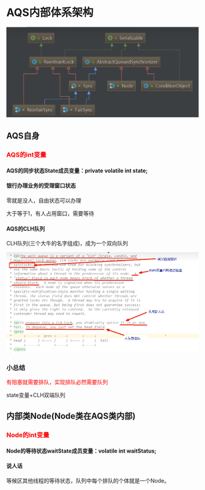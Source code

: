 # AQS内部体系架构

![image-20230808214514665](images/12.AQS内部体系架构.png)

## AQS自身

### <font color = 'red'>AQS的int变量</font>

#### AQS的同步状态State成员变量：private volatile int state;

#### 银行办理业务的受理窗口状态

零就是没人，自由状态可以办理

大于等于1，有人占用窗口，需要等待

#### AQS的CLH队列

CLH队列(三个大牛的名字组成)，成为一个双向队列

![](images/13.CLH队列.jpg)

### 小总结

<font color = 'red'>有阻塞就需要排队，实现排队必然需要队列</font>

state变量+CLH双端队列

## 内部类Node(Node类在AQS类内部)

### <font color = 'red'>Node的int变量</font>

#### Node的等待状态waitState成员变量：volatile int waitStatus;

#### 说人话

等候区其他线程的等待状态，队列中每个排队的个体就是一个Node。





 

